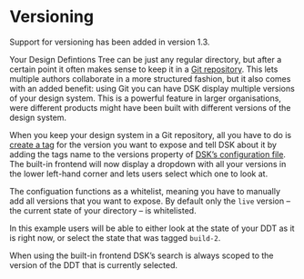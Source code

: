 # Versioning

<Banner title="Version Feature">
  Support for versioning has been added in version 1.3.
</Banner>

Your Design Defintions Tree can be just any regular directory, but after a certain point it often makes sense to keep it in a [Git repository](https://git-scm.com/). This lets multiple authors collaborate in a more structured fashion, but it also comes with an added benefit: using Git you can have DSK display multiple versions of your design system. This is a powerful feature in larger organisations, were different products might have been built with different versions of the design system.

When you keep your design system in a Git repository, all you have to do is [create a tag](https://git-scm.com/book/en/v2/Git-Basics-Tagging) for the version you want to expose and tell DSK about it by adding the tags name to the versions property of [DSK’s configuration file](/The-Design-Definitions-Tree/Configuration). The built-in frontend will now display a dropdown with all your versions in the lower left-hand corner and lets users select which one to look at.

The configuation functions as a whitelist, meaning you have to manually add all versions that you want to expose. By default only the `live` version – the current state of your directory – is whitelisted.

<CodeBlock title="dsk.yaml" language="yaml">
<script>
org: ACME Corp.
project: Example
lang: en
versions:
  - live
  - build-2
</script>
</CodeBlock>

In this example users will be able to either look at the state of your DDT as it is right now, or select the state that was tagged `build-2`.

When using the built-in frontend DSK’s search is always scoped to the version of the DDT that is currently selected.
